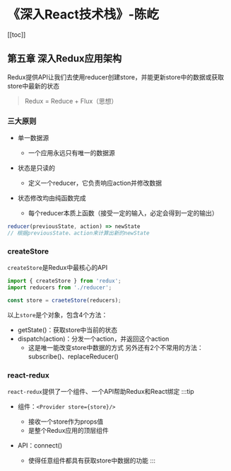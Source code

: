 # 《深入React技术栈》-陈屹

[[toc]]

## 第五章 深入Redux应用架构
Redux提供API让我们去使用reducer创建store，并能更新store中的数据或获取store中最新的状态
> Redux = Reduce + Flux（思想）

### 三大原则
 - 单一数据源
    - 一个应用永远只有唯一的数据源

 - 状态是只读的
    - 定义一个reducer，它负责响应action并修改数据

 - 状态修改均由纯函数完成
    - 每个reducer本质上函数（接受一定的输入，必定会得到一定的输出）
```js
reducer(previousState, action) => newState
// 根据previousState、action来计算出新的newState
```

### createStore
`createStore`是Redux中最核心的API
```js
import { createStore } from 'redux';
import reducers from './reducer';

const store = craeteStore(reducers);
```
以上`store`是个对象，包含4个方法：
 - getState()：获取store中当前的状态
 - dispatch(action)：分发一个action，并返回这个action
    - 这是唯一能改变store中数据的方式
另外还有2个不常用的方法：subscribe()、replaceReducer()

### react-redux
`react-redux`提供了一个组件、一个API帮助Redux和React绑定
:::tip
 - 组件：`<Provider store={store}/>`
    - 接收一个store作为props值
    - 是整个Redux应用的顶层组件

 - API：connect()
    - 使得任意组件都具有获取store中数据的功能
:::